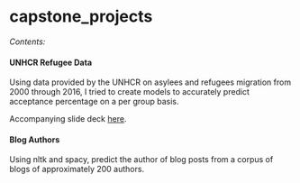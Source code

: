 # capstone_projects

<em>Contents:</em>

#### UNHCR Refugee Data
Using data provided by the UNHCR on asylees and refugees migration from 2000 through 2016, I tried to create models to accurately predict acceptance percentage on a per group basis.

Accompanying slide deck <a href="https://docs.google.com/presentation/d/1wMxDIRes806xUZvFiy-JeE9iJjJdNsCAsewfcvzHAfs/edit?usp=sharing">here</a>.

#### Blog Authors
Using nltk and spacy, predict the author of blog posts from a corpus of blogs of approximately 200 authors.
